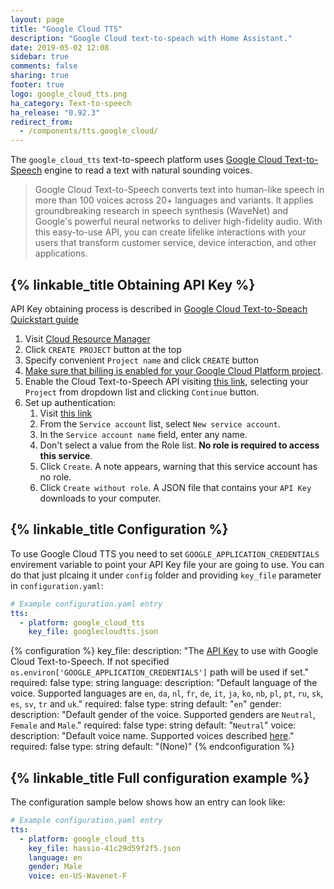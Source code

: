 ```yaml
---
layout: page
title: "Google Cloud TTS"
description: "Google Cloud text-to-speach with Home Assistant."
date: 2019-05-02 12:08
sidebar: true
comments: false
sharing: true
footer: true
logo: google_cloud_tts.png
ha_category: Text-to-speech
ha_release: "0.92.3"
redirect_from:
  - /components/tts.google_cloud/
---
```


The `google_cloud_tts` text-to-speech platform uses [Google Cloud Text-to-Speech](https://cloud.google.com/text-to-speech/) engine to read a text with natural sounding voices.

> Google Cloud Text-to-Speech converts text into human-like speech in more than 100 voices across 20+ languages and variants. It applies groundbreaking research in speech synthesis (WaveNet) and Google's powerful neural networks to deliver high-fidelity audio. With this easy-to-use API, you can create lifelike interactions with your users that transform customer service, device interaction, and other applications.

## {% linkable_title Obtaining API Key %}
API Key obtaining process is described in [Google Cloud Text-to-Speach Quickstart guide](https://cloud.google.com/text-to-speech/docs/quickstart-protocol)
1. Visit [Cloud Resource Manager](https://console.cloud.google.com/cloud-resource-manager)
2. Click `CREATE PROJECT` button at the top
3. Specify convenient `Project name` and click `CREATE` button
4. [Make sure that billing is enabled for your Google Cloud Platform project](https://cloud.google.com/billing/docs/how-to/modify-project).
5. Enable the Cloud Text-to-Speech API visiting [this link](https://console.cloud.google.com/flows/enableapi?apiid=texttospeech.googleapis.com), selecting your `Project` from dropdown list and clicking `Continue` button.
6. Set up authentication:
    1. Visit [this link](https://console.cloud.google.com/apis/credentials/serviceaccountkey)
    2. From the `Service account` list, select `New service account`.
    3. In the `Service account name` field, enter any name.
    4. Don't select a value from the Role list. **No role is required to access this service**.
    5. Click `Create`. A note appears, warning that this service account has no role.
    6. Click `Create without role`. A JSON file that contains your `API Key` downloads to your computer.

## {% linkable_title Configuration %}

To use Google Cloud TTS you need to set `GOOGLE_APPLICATION_CREDENTIALS` envirement variable to point your API Key file your are going to use. You can do that just plcaing it under `config` folder and providing `key_file` parameter in `configuration.yaml`:

```yaml
# Example configuration.yaml entry
tts:
  - platform: google_cloud_tts
    key_file: googlecloudtts.json
```

{% configuration %}
key_file:
  description: "The [API Key](#obtaining-api-key) to use with Google Cloud Text-to-Speech. If not specified `os.environ['GOOGLE_APPLICATION_CREDENTIALS']` path will be used if set."
  required: false
  type: string
language:
  description: "Default language of the voice. Supported languages are `en`, `da`, `nl`, `fr`, `de`, `it`, `ja`, `ko`, `nb`, `pl`, `pt`, `ru`, `sk`, `es`, `sv`, `tr` and `uk`."
  required: false
  type: string
  default: "`en`"
gender:
  description: "Default gender of the voice. Supported genders are `Neutral`, `Female` and `Male`."
  required: false
  type: string
  default: "`Neutral`"
voice:
  description: "Default voice name. Supported voices described [here](https://cloud.google.com/text-to-speech/docs/voices)."
  required: false
  type: string
  default: "(None)"
{% endconfiguration %}

## {% linkable_title Full configuration example %}

The configuration sample below shows how an entry can look like:

```yaml
# Example configuration.yaml entry
tts:
  - platform: google_cloud_tts
    key_file: hassio-41c29d59f2f5.json
    language: en
    gender: Male
    voice: en-US-Wavenet-F
```
